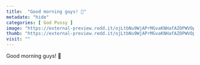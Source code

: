```yaml
---
title:  "Good morning guys! 💖"
metadate: "hide"
categories: [ God Pussy ]
image: "https://external-preview.redd.it/ojLtbNu9WjAPrMGvaKNHafAZOPWVOpuBhhoeY2ZAAjE.jpg?auto=webp&s=6fa88d6c7a52ddb05900777d9e4716cb6724bbde"
thumb: "https://external-preview.redd.it/ojLtbNu9WjAPrMGvaKNHafAZOPWVOpuBhhoeY2ZAAjE.jpg?width=1080&crop=smart&auto=webp&s=95cc56a6ff840c072888967f6e8196d71dcb73c8"
visit: ""
---
```

Good morning guys! 💖
